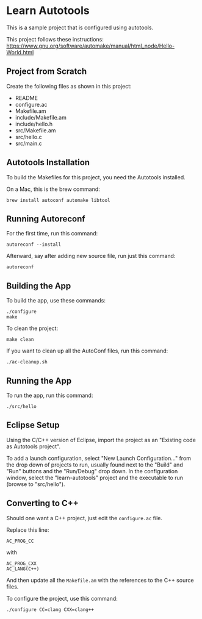 Learn Autotools
===============

This is a sample project that is configured using autotools.

This project follows these instructions: https://www.gnu.org/software/automake/manual/html_node/Hello-World.html

## Project from Scratch

Create the following files as shown in this project:

* README
* configure.ac
* Makefile.am
* include/Makefile.am
* include/hello.h
* src/Makefile.am
* src/hello.c
* src/main.c

## Autotools Installation

To build the Makefiles for this project, you need the Autotools installed.

On a Mac, this is the brew command:

```
brew install autoconf automake libtool
```

## Running Autoreconf

For the first time, run this command:

```
autoreconf --install
```

Afterward, say after adding new source file, run just this command:

```
autoreconf
```

## Building the App

To build the app, use these commands:

```
./configure
make
```

To clean the project:

```
make clean
```

If you want to clean up all the AutoConf files, run this command:

```
./ac-cleanup.sh
```

## Running the App

To run the app, run this command:

```
./src/hello
```

## Eclipse Setup

Using the C/C++ version of Eclipse, import the project as an "Existing code as
Autotools project".

To add a launch configuration, select "New Launch Configuration..." from the
drop down of projects to run, usually found next to the "Build" and "Run" buttons and
the "Run/Debug" drop down. In the configuration window, select the "learn-autotools"
project and the executable to run (browse to "src/hello").

## Converting to C++

Should one want a C++ project, just edit the `configure.ac` file.

Replace this line:

```
AC_PROG_CC
```

with

```
AC_PROG_CXX
AC_LANG(C++)
```

And then update all the `Makefile.am` with the references to the C++ source files.

To configure the project, use this command:

```
./configure CC=clang CXX=clang++
```

